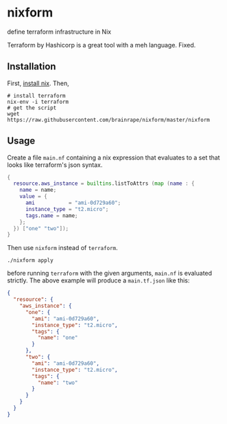 # nixform
define terraform infrastructure in Nix

Terraform by Hashicorp is a great tool with a meh language. Fixed.

## Installation

First, [install nix](https://nixos.org/nix/download.html). Then,

```
# install terraform
nix-env -i terraform
# get the script
wget https://raw.githubusercontent.com/brainrape/nixform/master/nixform
```

## Usage

Create a file `main.nf` containing a nix expression that evaluates to a set that looks like terraform's json syntax.

```nix
{
  resource.aws_instance = builtins.listToAttrs (map (name : {
    name = name;
    value = {
      ami           = "ami-0d729a60";
      instance_type = "t2.micro";
      tags.name = name;
    };
  }) ["one" "two"]);
}
```

Then use `nixform` instead of `terraform`.

```
./nixform apply
```

before running `terraform` with the given arguments, `main.nf` is evaluated strictly. The above example will produce a `main.tf.json` like this:
```json
{
  "resource": {
    "aws_instance": {
      "one": {
        "ami": "ami-0d729a60",
        "instance_type": "t2.micro",
        "tags": {
          "name": "one"
        }
      },
      "two": {
        "ami": "ami-0d729a60",
        "instance_type": "t2.micro",
        "tags": {
          "name": "two"
        }
      }
    }
  }
}
